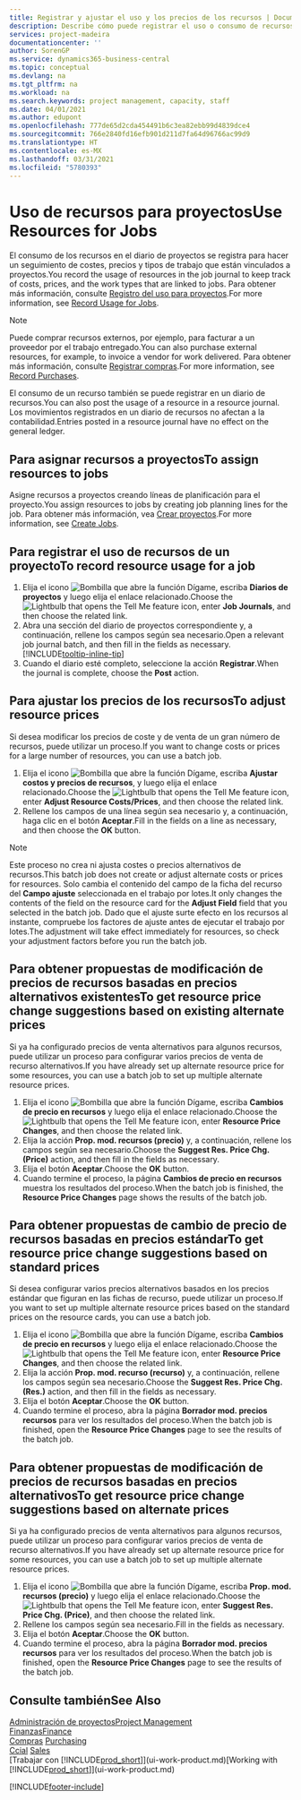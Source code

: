 ```yaml
---
title: Registrar y ajustar el uso y los precios de los recursos | Documentos de Microsoft
description: Describe cómo puede registrar el uso o consumo de recursos asociados a un proyecto, para realizar el seguimiento y administrar costes, precios y tipos de trabajo.
services: project-madeira
documentationcenter: ''
author: SorenGP
ms.service: dynamics365-business-central
ms.topic: conceptual
ms.devlang: na
ms.tgt_pltfrm: na
ms.workload: na
ms.search.keywords: project management, capacity, staff
ms.date: 04/01/2021
ms.author: edupont
ms.openlocfilehash: 777de65d2cda454491b6c3ea82ebb99d4839dce4
ms.sourcegitcommit: 766e2840fd16efb901d211d7fa64d96766ac99d9
ms.translationtype: HT
ms.contentlocale: es-MX
ms.lasthandoff: 03/31/2021
ms.locfileid: "5780393"
---
```

# <a name="use-resources-for-jobs"></a><span data-ttu-id="56e85-103">Uso de recursos para proyectos</span><span class="sxs-lookup"><span data-stu-id="56e85-103">Use Resources for Jobs</span></span>
<span data-ttu-id="56e85-104">El consumo de los recursos en el diario de proyectos se registra para hacer un seguimiento de costes, precios y tipos de trabajo que están vinculados a proyectos.</span><span class="sxs-lookup"><span data-stu-id="56e85-104">You record the usage of resources in the job journal to keep track of costs, prices, and the work types that are linked to jobs.</span></span> <span data-ttu-id="56e85-105">Para obtener más información, consulte [Registro del uso para proyectos](projects-how-record-job-usage.md).</span><span class="sxs-lookup"><span data-stu-id="56e85-105">For more information, see [Record Usage for Jobs](projects-how-record-job-usage.md).</span></span>

> [!NOTE]
> <span data-ttu-id="56e85-106">Puede comprar recursos externos, por ejemplo, para facturar a un proveedor por el trabajo entregado.</span><span class="sxs-lookup"><span data-stu-id="56e85-106">You can also purchase external resources, for example, to invoice a vendor for work delivered.</span></span> <span data-ttu-id="56e85-107">Para obtener más información, consulte [Registrar compras](purchasing-how-record-purchases.md).</span><span class="sxs-lookup"><span data-stu-id="56e85-107">For more information, see [Record Purchases](purchasing-how-record-purchases.md).</span></span>

<span data-ttu-id="56e85-108">El consumo de un recurso también se puede registrar en un diario de recursos.</span><span class="sxs-lookup"><span data-stu-id="56e85-108">You can also post the usage of a resource in a resource journal.</span></span> <span data-ttu-id="56e85-109">Los movimientos registrados en un diario de recursos no afectan a la contabilidad.</span><span class="sxs-lookup"><span data-stu-id="56e85-109">Entries posted in a resource journal have no effect on the general ledger.</span></span>

## <a name="to-assign-resources-to-jobs"></a><span data-ttu-id="56e85-110">Para asignar recursos a proyectos</span><span class="sxs-lookup"><span data-stu-id="56e85-110">To assign resources to jobs</span></span>
<span data-ttu-id="56e85-111">Asigne recursos a proyectos creando líneas de planificación para el proyecto.</span><span class="sxs-lookup"><span data-stu-id="56e85-111">You assign resources to jobs by creating job planning lines for the job.</span></span> <span data-ttu-id="56e85-112">Para obtener más información, vea [Crear proyectos](projects-how-create-jobs.md).</span><span class="sxs-lookup"><span data-stu-id="56e85-112">For more information, see [Create Jobs](projects-how-create-jobs.md).</span></span>

## <a name="to-record-resource-usage-for-a-job"></a><span data-ttu-id="56e85-113">Para registrar el uso de recursos de un proyecto</span><span class="sxs-lookup"><span data-stu-id="56e85-113">To record resource usage for a job</span></span>
1. <span data-ttu-id="56e85-114">Elija el icono ![Bombilla que abre la función Dígame](media/ui-search/search_small.png "Dígame qué desea hacer"), escriba **Diarios de proyectos** y luego elija el enlace relacionado.</span><span class="sxs-lookup"><span data-stu-id="56e85-114">Choose the ![Lightbulb that opens the Tell Me feature](media/ui-search/search_small.png "Tell me what you want to do") icon, enter **Job Journals**, and then choose the related link.</span></span>
2. <span data-ttu-id="56e85-115">Abra una sección del diario de proyectos correspondiente y, a continuación, rellene los campos según sea necesario.</span><span class="sxs-lookup"><span data-stu-id="56e85-115">Open a relevant job journal batch, and then fill in the fields as necessary.</span></span> [!INCLUDE[tooltip-inline-tip](includes/tooltip-inline-tip_md.md)]
3. <span data-ttu-id="56e85-116">Cuando el diario esté completo, seleccione la acción **Registrar**.</span><span class="sxs-lookup"><span data-stu-id="56e85-116">When the journal is complete, choose the **Post** action.</span></span>

## <a name="to-adjust-resource-prices"></a><span data-ttu-id="56e85-117">Para ajustar los precios de los recursos</span><span class="sxs-lookup"><span data-stu-id="56e85-117">To adjust resource prices</span></span>
<span data-ttu-id="56e85-118">Si desea modificar los precios de coste y de venta de un gran número de recursos, puede utilizar un proceso.</span><span class="sxs-lookup"><span data-stu-id="56e85-118">If you want to change costs or prices for a large number of resources, you can use a batch job.</span></span>  

1. <span data-ttu-id="56e85-119">Elija el icono ![Bombilla que abre la función Dígame](media/ui-search/search_small.png "Dígame qué desea hacer"), escriba **Ajustar costos y precios de recursos**, y luego elija el enlace relacionado.</span><span class="sxs-lookup"><span data-stu-id="56e85-119">Choose the ![Lightbulb that opens the Tell Me feature](media/ui-search/search_small.png "Tell me what you want to do") icon, enter **Adjust Resource Costs/Prices**, and then choose the related link.</span></span>
2. <span data-ttu-id="56e85-120">Rellene los campos de una línea según sea necesario y, a continuación, haga clic en el botón **Aceptar**.</span><span class="sxs-lookup"><span data-stu-id="56e85-120">Fill in the fields on a line as necessary, and then choose the **OK** button.</span></span>

> [!NOTE]  
>   <span data-ttu-id="56e85-121">Este proceso no crea ni ajusta costes o precios alternativos de recursos.</span><span class="sxs-lookup"><span data-stu-id="56e85-121">This batch job does not create or adjust alternate costs or prices for resources.</span></span> <span data-ttu-id="56e85-122">Solo cambia el contenido del campo de la ficha del recurso del **Campo ajuste** seleccionada en el trabajo por lotes.</span><span class="sxs-lookup"><span data-stu-id="56e85-122">It only changes the contents of the field on the resource card for the **Adjust Field** field that you selected in the batch job.</span></span> <span data-ttu-id="56e85-123">Dado que el ajuste surte efecto en los recursos al instante, compruebe los factores de ajuste antes de ejecutar el trabajo por lotes.</span><span class="sxs-lookup"><span data-stu-id="56e85-123">The adjustment will take effect immediately for resources, so check your adjustment factors before you run the batch job.</span></span>

## <a name="to-get-resource-price-change-suggestions-based-on-existing-alternate-prices"></a><span data-ttu-id="56e85-124">Para obtener propuestas de modificación de precios de recursos basadas en precios alternativos existentes</span><span class="sxs-lookup"><span data-stu-id="56e85-124">To get resource price change suggestions based on existing alternate prices</span></span>
<span data-ttu-id="56e85-125">Si ya ha configurado precios de venta alternativos para algunos recursos, puede utilizar un proceso para configurar varios precios de venta de recurso alternativos.</span><span class="sxs-lookup"><span data-stu-id="56e85-125">If you have already set up alternate resource price for some resources, you can use a batch job to set up multiple alternate resource prices.</span></span>

1. <span data-ttu-id="56e85-126">Elija el icono ![Bombilla que abre la función Dígame](media/ui-search/search_small.png "Dígame qué desea hacer"), escriba **Cambios de precio en recursos** y luego elija el enlace relacionado.</span><span class="sxs-lookup"><span data-stu-id="56e85-126">Choose the ![Lightbulb that opens the Tell Me feature](media/ui-search/search_small.png "Tell me what you want to do") icon, enter **Resource Price Changes**, and then choose the related link.</span></span>
2. <span data-ttu-id="56e85-127">Elija la acción **Prop. mod. recursos (precio)** y, a continuación, rellene los campos según sea necesario.</span><span class="sxs-lookup"><span data-stu-id="56e85-127">Choose the **Suggest Res. Price Chg. (Price)** action, and then fill in the fields as necessary.</span></span>
3. <span data-ttu-id="56e85-128">Elija el botón **Aceptar**.</span><span class="sxs-lookup"><span data-stu-id="56e85-128">Choose the **OK** button.</span></span>  
4. <span data-ttu-id="56e85-129">Cuando termine el proceso, la página **Cambios de precio en recursos** muestra los resultados del proceso.</span><span class="sxs-lookup"><span data-stu-id="56e85-129">When the batch job is finished, the **Resource Price Changes** page shows the results of the batch job.</span></span>

## <a name="to-get-resource-price-change-suggestions-based-on-standard-prices"></a><span data-ttu-id="56e85-130">Para obtener propuestas de cambio de precio de recursos basadas en precios estándar</span><span class="sxs-lookup"><span data-stu-id="56e85-130">To get resource price change suggestions based on standard prices</span></span>
<span data-ttu-id="56e85-131">Si desea configurar varios precios alternativos basados en los precios estándar que figuran en las fichas de recurso, puede utilizar un proceso.</span><span class="sxs-lookup"><span data-stu-id="56e85-131">If you want to set up multiple alternate resource prices based on the standard prices on the resource cards, you can use a batch job.</span></span>  

1. <span data-ttu-id="56e85-132">Elija el icono ![Bombilla que abre la función Dígame](media/ui-search/search_small.png "Dígame qué desea hacer"), escriba **Cambios de precio en recursos** y luego elija el enlace relacionado.</span><span class="sxs-lookup"><span data-stu-id="56e85-132">Choose the ![Lightbulb that opens the Tell Me feature](media/ui-search/search_small.png "Tell me what you want to do") icon, enter **Resource Price Changes**, and then choose the related link.</span></span>
2. <span data-ttu-id="56e85-133">Elija la acción **Prop. mod. recurso (recurso)** y, a continuación, rellene los campos según sea necesario.</span><span class="sxs-lookup"><span data-stu-id="56e85-133">Choose the **Suggest Res. Price Chg. (Res.)** action, and then fill in the fields as necessary.</span></span>  
3. <span data-ttu-id="56e85-134">Elija el botón **Aceptar**.</span><span class="sxs-lookup"><span data-stu-id="56e85-134">Choose the **OK** button.</span></span>  
4. <span data-ttu-id="56e85-135">Cuando termine el proceso, abra la página **Borrador mod. precios recursos** para ver los resultados del proceso.</span><span class="sxs-lookup"><span data-stu-id="56e85-135">When the batch job is finished, open the **Resource Price Changes** page to see the results of the batch job.</span></span>

## <a name="to-get-resource-price-change-suggestions-based-on-alternate-prices"></a><span data-ttu-id="56e85-136">Para obtener propuestas de modificación de precios de recursos basadas en precios alternativos</span><span class="sxs-lookup"><span data-stu-id="56e85-136">To get resource price change suggestions based on alternate prices</span></span>
<span data-ttu-id="56e85-137">Si ya ha configurado precios de venta alternativos para algunos recursos, puede utilizar un proceso para configurar varios precios de venta de recurso alternativos.</span><span class="sxs-lookup"><span data-stu-id="56e85-137">If you have already set up alternate resource price for some resources, you can use a batch job to set up multiple alternate resource prices.</span></span>

1. <span data-ttu-id="56e85-138">Elija el icono ![Bombilla que abre la función Dígame](media/ui-search/search_small.png "Dígame qué desea hacer"), escriba **Prop. mod. recursos (precio)** y luego elija el enlace relacionado.</span><span class="sxs-lookup"><span data-stu-id="56e85-138">Choose the ![Lightbulb that opens the Tell Me feature](media/ui-search/search_small.png "Tell me what you want to do") icon, enter **Suggest Res. Price Chg. (Price)**, and then choose the related link.</span></span>  
2. <span data-ttu-id="56e85-139">Rellene los campos según sea necesario.</span><span class="sxs-lookup"><span data-stu-id="56e85-139">Fill in the fields as necessary.</span></span>
3. <span data-ttu-id="56e85-140">Elija el botón **Aceptar**.</span><span class="sxs-lookup"><span data-stu-id="56e85-140">Choose the **OK** button.</span></span>  
4. <span data-ttu-id="56e85-141">Cuando termine el proceso, abra la página **Borrador mod. precios recursos** para ver los resultados del proceso.</span><span class="sxs-lookup"><span data-stu-id="56e85-141">When the batch job is finished, open the **Resource Price Changes** page to see the results of the batch job.</span></span>

## <a name="see-also"></a><span data-ttu-id="56e85-142">Consulte también</span><span class="sxs-lookup"><span data-stu-id="56e85-142">See Also</span></span>
[<span data-ttu-id="56e85-143">Administración de proyectos</span><span class="sxs-lookup"><span data-stu-id="56e85-143">Project Management</span></span>](projects-manage-projects.md)  
[<span data-ttu-id="56e85-144">Finanzas</span><span class="sxs-lookup"><span data-stu-id="56e85-144">Finance</span></span>](finance.md)  
<span data-ttu-id="56e85-145">[Compras](purchasing-manage-purchasing.md)       </span><span class="sxs-lookup"><span data-stu-id="56e85-145">[Purchasing](purchasing-manage-purchasing.md)       </span></span>  
<span data-ttu-id="56e85-146">[Ccial](sales-manage-sales.md)   </span><span class="sxs-lookup"><span data-stu-id="56e85-146">[Sales](sales-manage-sales.md)   </span></span>  
<span data-ttu-id="56e85-147">[Trabajar con [!INCLUDE[prod_short](includes/prod_short.md)]](ui-work-product.md)</span><span class="sxs-lookup"><span data-stu-id="56e85-147">[Working with [!INCLUDE[prod_short](includes/prod_short.md)]](ui-work-product.md)</span></span>  


[!INCLUDE[footer-include](includes/footer-banner.md)]